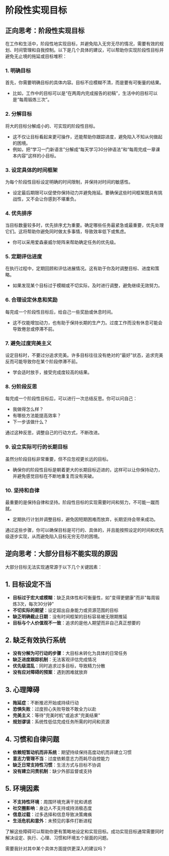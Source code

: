 

# 阶段性实现目标


## 正向思考：阶段性实现目标

在工作和生活中，阶段性地实现目标，并避免陷入无穷无尽的情况，需要有效的规划、时间管理和自我控制。以下是几个具体的建议，可以帮助你实现阶段性目标并避免无止境的拖延或目标堆积：

### 1. **明确目标**  
首先，你需要明确目标的具体内容。目标不应模糊不清，而是要有可衡量的结果。
- 比如，工作中的目标可以是“在两周内完成报告的初稿”，生活中的目标可以是“每周锻炼三次”。

### 2. **分解目标**  
将大的目标分解成小的、可实现的阶段性目标。
- 这不仅让目标看起来更可操作，还能帮助你跟踪进度，避免陷入不知从何做起的困境。
- 例如，把“学习一门新语言”分解成“每天学习30分钟语法”和“每周完成一章课本内容”这样的小目标。

### 3. **设定具体的时间框架**  
为每个阶段性目标设定明确的时间限制，并保持对时间的敏感性。
- 设定最后期限可以促使你保持动力并避免拖延。要确保这些时间框架既具有挑战性，又不会让你感到不堪重负。

### 4. **优先排序**  
当目标数量较多时，优先排序尤为重要。确定哪些任务最紧急或最重要，优先处理它们。这将帮助你避免同时做太多事情，导致效率低下或焦虑。
- 你可以采用爱森豪威尔矩阵来帮助确定任务的优先级。

### 5. **定期评估进度**  
在执行过程中，定期回顾和评估进展情况。这有助于你及时调整目标、进度和策略。
- 如果发现某个目标过于模糊或不切实际，及时进行调整，避免继续无效努力。

### 6. **合理设定休息和奖励**  
每完成一个阶段性目标后，给自己一些奖励或休息时间。
- 这不仅能增加动力，也有助于保持长期的生产力。过度工作而没有休息可能会导致倦怠或停滞不前。

### 7. **避免过度完美主义**  
设定目标时，不要过分追求完美。许多目标往往没有绝对的“最好”状态，追求完美反而可能导致你在某个阶段停滞不前。
- 学会适时放手，接受完成度较高的结果。

### 8. **分阶段反思**  
每完成一个阶段性目标后，可以进行一次总结反思。你可以问自己：  
- 我做得怎么样？  
- 有哪些方法能提高效率？  
- 下一步该做什么？

通过这种反思，调整自己的行动方式，不断改进。

### 9. **设立实际可行的长期目标**  
虽然分阶段目标非常重要，但不应忽视更长远的目标。
- 确保你的阶段性目标是朝着更大的长期目标迈进的，这样可以让你保持动力，并避免感觉目标在不断地重复而没有突破。

### 10. **坚持和自律**  
最重要的是保持自律和坚持。阶段性目标的实现需要时间和努力，不可能一蹴而就。
- 定期执行计划并调整目标，避免因短期困难而放弃，长期坚持会带来成功。

通过这些步骤，你可以确保目标是可行的、具体的，并且能按照设定的时间和优先级逐步实现，从而避免陷入目标无穷无尽的困境。


## 逆向思考：大部分目标不能实现的原因


大部分目标无法实现通常源于以下几个关键因素：

## 1. 目标设定不当
- **目标过于宏大或模糊**：缺乏具体性和可衡量性，如"变得更健康"而非"每周锻炼3次，每次30分钟"
- **不切实际的期望**：设定超出自身能力或资源范围的目标
- **缺乏明确截止日期**：没有时间框架的目标容易被无限期推延
- **目标与个人价值观不一致**：追求的是他人期望而非自己真正想要的

## 2. 缺乏有效执行系统
- **没有分解为可行动的步骤**：大目标未转化为具体的日常任务
- **缺乏进度跟踪机制**：无法客观评估完成情况
- **优先级混乱**：同时追求过多目标，导致精力分散
- **没有应对障碍的预案**：遇到困难就放弃

## 3. 心理障碍
- **拖延症**：不断推迟开始或持续行动
- **恐惧失败**：过度担心失败导致不敢全力以赴
- **完美主义**：等待"完美时机"或追求"完美结果"
- **规划谬误**：系统性低估完成任务所需的时间和资源

## 4. 习惯和自律问题
- **依赖短暂动机而非系统**：期望持续保持高度动机而非建立习惯
- **意志力管理不当**：过度依赖意志力而耗尽自控能力
- **缺乏日常支持性习惯**：生活方式与目标不协调
- **没有建立问责机制**：缺少外部监督或支持

## 5. 环境因素
- **不支持性环境**：周围环境充满干扰和诱惑
- **社交圈影响**：身边人不支持或持消极态度
- **信息过载**：过多选择和信息导致决策瘫痪
- **生活危机和意外**：未预见的事件打断进程

了解这些障碍可以帮助你更有策略地设定和实现目标。成功实现目标通常需要同时解决设定、执行、心理、习惯和环境五个层面的问题。

需要我针对其中某个具体方面提供更深入的建议吗？
